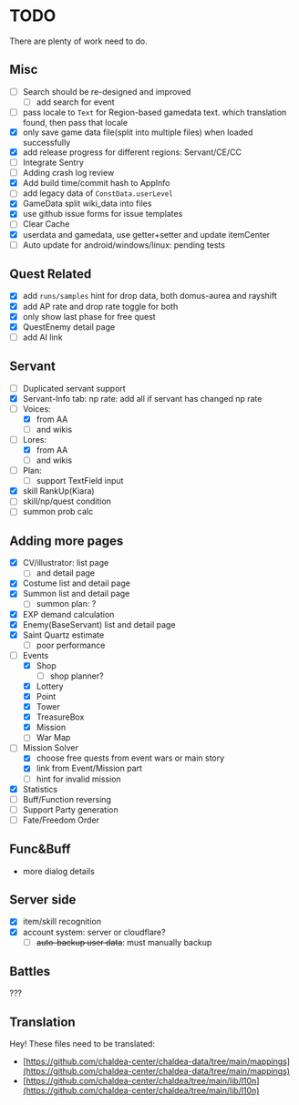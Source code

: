 # TODO

There are plenty of work need to do.

## Misc

- [ ] Search should be re-designed and improved
  - [ ] add search for event 
- [ ] pass locale to `Text` for Region-based gamedata text.
      which translation found, then pass that locale
- [x] only save game data file(split into multiple files) when loaded successfully
- [x] add release progress for different regions: Servant/CE/CC
- [ ] Integrate Sentry
- [ ] Adding crash log review
- [x] Add build time/commit hash to AppInfo
- [ ] add legacy data of `ConstData.userLevel`
- [x] GameData split wiki_data into files
- [x] use github issue forms for issue templates
- [ ] Clear Cache
- [x] userdata and gamedata, use getter+setter and update itemCenter 
- [ ] Auto update for android/windows/linux: pending tests

## Quest Related

- [x] add `runs/samples` hint for drop data, both domus-aurea and rayshift
- [x] add AP rate and drop rate toggle for both
- [x] only show last phase for free quest
- [x] QuestEnemy detail page
- [ ] add AI link

## Servant

- [ ] Duplicated servant support
- [x] Servant-Info tab: np rate: add all if servant has changed np rate
- [ ] Voices: 
  - [x] from AA
  - [ ] and wikis
- [ ] Lores: 
  - [x] from AA 
  - [ ] and wikis
- [ ] Plan:
  - [ ] support TextField input
- [x] skill RankUp(Kiara)
- [ ] skill/np/quest condition
- [ ] summon prob calc

## Adding more pages

- [x] CV/illustrator: list page 
  - [ ] and detail page
- [x] Costume list and detail page
- [x] Summon list and detail page
  - [ ] summon plan: ?
- [x] EXP demand calculation
- [x] Enemy(BaseServant) list and detail page
- [x] Saint Quartz estimate
  - [ ] poor performance
- [ ] Events
  - [x] Shop
    - [ ] shop planner?
  - [x] Lottery
  - [x] Point
  - [x] Tower
  - [x] TreasureBox
  - [x] Mission
  - [ ] War Map
- [ ] Mission Solver
  - [x] choose free quests from event wars or main story
  - [x] link from Event/Mission part
  - [ ] hint for invalid mission
- [x] Statistics
- [ ] Buff/Function reversing
- [ ] Support Party generation
- [ ] Fate/Freedom Order

## Func&Buff

- more dialog details


## Server side

- [x] item/skill recognition
- [x] account system: server or cloudflare?
  - [ ] ~~auto-backup user data~~: must manually backup

## Battles

???

## Translation

Hey! These files need to be translated:

- [https://github.com/chaldea-center/chaldea-data/tree/main/mappings](https://github.com/chaldea-center/chaldea-data/tree/main/mappings)
- [https://github.com/chaldea-center/chaldea/tree/main/lib/l10n](https://github.com/chaldea-center/chaldea/tree/main/lib/l10n)
